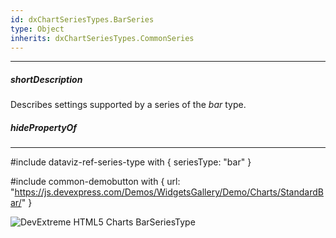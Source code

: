 ```yaml
---
id: dxChartSeriesTypes.BarSeries
type: Object
inherits: dxChartSeriesTypes.CommonSeries
---
```

---
##### shortDescription
Describes settings supported by a series of the *bar* type.

##### hidePropertyOf

---
#include dataviz-ref-series-type with { 
    seriesType: "bar"
}

#include common-demobutton with {
    url: "https://js.devexpress.com/Demos/WidgetsGallery/Demo/Charts/StandardBar/"
}

![DevExtreme HTML5 Charts BarSeriesType](/images/ChartJS/Bar.png)